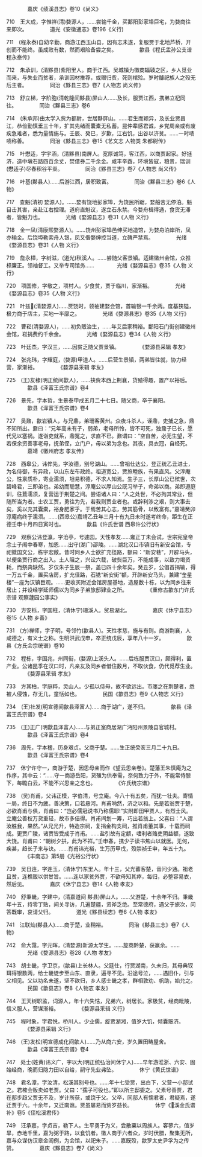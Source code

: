 <!-- { "loadSidebar": true } -->
　　　　嘉庆《绩溪县志》卷10《尚义》

710　王大成，字惟祥(清)婺源人，……尝输千金，买鄱阳彭家埠巨宅，为婺商往来即次。
　　　　道光《安徽通志》卷196《义行)

711　(程永泰)自幼辛勤，商游江西玉山县，因有志未遂，复服贾于北地芦桥，开创而不能终。虽成败有数，然而艰险备尝之矣。
　　　　歙县《程氏孟孙公支谱 程永泰传》

712　朱承训，(清黟县)紫阳里人。商于江西。吴城镇为徽商辐辏之区，乡人觅业而来，与失业而贫者，承训因材推荐，或赠归赀，死则棺殓。岁时醵祀族人之殁无后主者。
　　　　同治《黟县三志》卷7《人物志 尚义传》

713　舒立梯，字阶胞(清乾隆间黟县)屏山人……及长，服贾江西，携弟立杞同往。
　　　　同治《黟县三志》卷6

714　(朱承邦)由太学入赀为都尉，世居黟屏山。……君生而颖异，及长业贾昌江，恭俭勤慎垂三十年，扩其先绪而囊橐无私蓄。昆仲辈感君诚，乡党周亲或有废疾急难者，悉为量情施与。壬辰、癸巳，岁歉，江右饥，出谷以济贫。……一时啧啧称善。
　　　　同治《黟县三志》卷15《艺文志 人物类 朱都尉传》

715　叶懋适，字宇涵，(清黟县)南屏人。宽厚诚笃，客江西，以商贾起家。好拯济，造中墩石路四百余丈，焚借券二千余金。咸丰辛酉，环境皆寇，粮贵，瑞训(懋适子)尽舂积谷平粜。
　　　　同治《黟县三志》卷7《人物志 尚义传》

716　叶基(黟县人)……后游江西，居积致富。
　　　　同治《黟县三志》卷6《人物》

717　查魁(清初 婺源人)。……婺有饶地彭家埠，为饶民所踞，婺船苦无停泊。魁目击其害，亲赴江右控理。道府直魁议，遂立石永禁。今婺舟楫得通，食货无滞者，皆魁力也。
　　　　光绪《婺源县志》卷31《人物 义行》

718　金一凤(清康熙婺源人)。……饶州彭家埠邑绅买地造馆，为婺舟泊岸所，凤亦输金。后饶埠勒索舟人银，凤又偕婺绅控当道，立碑严禁焉。
　　　　光绪《婺源县志》卷31《人物 义行》

719　詹永樟，字树滋，(道光)秋溪人。……尝随父客景镇。适建徽州会馆，众推樟廉正。领袖督工。又举专司馆务……
　　　　光绪《婺源县志》卷35《人物 义行》

720　项国修，字敬之，项村人。少食贫，贾于临川，家渐裕。
　　　　光绪《婺源县志》卷35《人物 义行》

721　叶兹(清婺源人)……贾饶时，领袖建婺会馆，首输银一千余两。度基狭隘，极力商于店主，买地一半廓之。
　　　　光绪《婺源县志》卷35《人物 义行》

722　曹崧(清婺源人)，……初负贩治生，……年艾后家稍裕。鄱阳石门街创建徽州会馆，崧捐费约千余金。
　　　　光绪《婺源县志》卷34《人物 义行》

723　叶廷杰，字汉三，……因贫乏随父贾景镇。
　　　　《婺源县采辑 孝友》

724　张兆玮，字耀庭，(婺源)甲道人。……后营生景镇，两弟皆往就，协力经营，家渐裕。
　　　　《婺源县采辑 孝友》

725　(王)友棣(明正统间歙人)，……挟赀本西上荆襄，货殖得趣，置产以裕后。
　　　　歙县《泽富王氏宗谱》卷4

726　景先，字本哲，生景泰甲戌五月二十七日。随父商，卒于襄阳。
　　　　歙县《泽富王氏宗谱》卷4

727　吴鼐，歙岩镇人，与兄鼎，弟珊客黄州。众夜斗杀人，诬鼎，吏捕之急，鼎不知所出。鼐曰：“兄年高未有子，弱弟，老母所怜，皆不可死，独鼐子已长，愿代兄以塞祸。遂诣吏就系，鼎冤之，求直不已。鼐谓曰：“空自苦，必无生望，不若保余资善事老母，抚弟侄，立门户，毋以弟为念也。其夜，具衣冠，自经死。
　　　　嘉靖《徽州府志 孝友传》

728　西皋公，讳侔先，字汝德，别号湖山。……曾祖仕达公，登正统乙丑进士，为名侍御，有异政，以山东左布政终。祖道宽公，贾旅睦族，有果直风。父淳庵公，性禀质朴，寄业濡须，坦易积德，不求人知焉。生子三，长厚山公已殡世，次碧峰君，三即弟也。弟幼而聪慧，淳庵公以厚山公既习举子，命弟以商。弟即遵庭训，往葺濡须，复营运于荆楚之间。尝语诸人曰：“人之处世，不必拘其常业，但随所当为者。士农工贾，勇往为先，若我则贾业者也。或辞利涉之艰，则大事去矣，奚以充其囊橐，裕身肥家乎。于焉苦其心志，劳其筋骨，以致富有。”嘉靖癸卯淳庵病终于濡须。……(西皋公)嘉靖乙丑年三月十有九日未时遂考终命，距生在正德壬申十月四日寅时也。
　　　　歙县《许氏世谱 西皋许公行状》

729　观察公讳登瀛，字沧亭，号遽园。天性孝友……雍正丁未会试，世宗宪皇帝念士子闱中春寒，加恩……出守(湖广)邵陵。……湖北汉口市镇旧有新安会馆，专祀徽国文公，栋宇宏敞。昔时同乡人士欲扩充径路，额曰：“新安巷”，开辟马头，以便坐贾行商之出入。土人阻之，兴讼六载，破赀巨万，不能成事，以致力竭资耗，而祭典缺然。岁仅朱子生辰一祭，盖已四十余年矣。癸丑岁，公倡首捐输，得一万五千金，置买店房，扩充径路，石镌“新安街”额，开辟新安马头，兼建“奎星楼”一座为汉镇巨观。……更收买附近会馆房屋基地，造屋数十栋，以为同乡往来居止；并设经学延师儒以为同乡子弟旅邸肄业之所。
　　　　《重修古歙东门许氏宗谱 观察蘧园公事实》

730　方安栎，字国柱，(清休宁)珊溪人。贸易湖北。
　　　　嘉庆《休宁县志》卷15《人物 乡善》

731　(方)禅师，字子明，号邻竹(歙县人)。天性孝慈，施与有则。商游荆襄，人咸德之，有义士之称。生明洪武戊申，卒正统戊辰，享年八十一岁。
　　　　歙县《方氏会宗统谱》卷10

732　程栋，字国兆，州同衔，(婺源)上溪头人。……后栋服贾汉口，颇得利，置产业。公诸昆季在汉口时，凡亲友及同乡者借住数月，不取伙食，仍代觅荐生业。
　　　　《婺源县采辑 孝友》

733　方其柏，字庭粹，灵山人。少孤以侍母，故不欲远出。市廛之在荆楚者，悉被人侵蚀，存无几，童恬如也。
　　　　民国《歙县志》卷9《人物志 义行》

734　(王)社发(明宣德间歙县泽富人)……商于湖广，遂不归。
　　　　歙县《泽富王氏宗谱》卷4

735　(王)正广(明歙县泽富人)……与弟正室商居湖广沔阳州景陵县官城村。
　　　　歙县《泽富王氏宗谱》卷4

736　周先，字本稽，历身艰贞。父商于楚。……生正统癸亥三月二十九日。
　　　　歙县《泽富王氏宗谱》卷4

737　休宁许守一，商游于楚，因思母亲而作《望云思亲卷》。楚藩王朱慎庵为之作序，其中云：“……守一商游岳阳，货殖为供奉需，奈何致力于外，不能常侍膝下，每瞻白云，不能不兴思亲之念也。
　　　　《许氏统宗谱》

738　(吴)肖甫，父讳正模，字伯清，号立庵。今八十有五矣，而犹一壮夫。寄情一局，终日不为疲。善决策，口若悬河。肖甫呐然，济之以和。先是若翁贾于楚，必欲肖甫与俱，肖甫曰：“岂必儒冠说书乃称儒耶!”实附即田甲贾人，有烈士风。立庵公善权万货重轻，故市多倍得。肖甫间划一筹，巧出若翁上。父喜曰：“人谓汝胜我，果然。”从兄光升，特造宗祠，复捐金构支祠，推肖甫董其事，十载而祠成。更贾广陵，诸贾皆受成于肖甫。……盐引故有定额，嗜利者赂吏阴益额，遂致大饶。肖甫曰：“朝树夕拱，此为不祥。”壬申春，携少子读书焦山以就医。无何，疾甚，趋长子来与诀。……肖甫讳光裕，生万历甲戌，殁崇祯壬申，年五十九。
　　　　《丰南志》第5册《光裕公行状》

739　吴日连，字连玉，(清休宁)东里人。年十三，父光蕃客楚，音问少通。祖老且贫，连樵贩以供甘旨。……连以家贫外贾，不欲母知其瘁，每归，必整容易衣，然后见。
　　　　嘉庆《休宁县志》卷14《人物 孝友》

740　舒秉畿，字建中，(清嘉道间 黟县)屏山人。……父游楚，十余年不归。秉畿年十五，持零丁贴，间关寻访，几遍楚疆，资斧乏绝。至常德府，遇父于旅次，问答既审，哀请父归。
　　　　道光《黟县续志》卷6《人物 孝友》

741　江联灿(黟县人)……商于楚，业稍裕。
　　　　同治《黟县三志》卷7《人物》

742　俞大霭，字元晖，(清婺源)新源太学生。……旋商黔楚，获赢余。……
　　　　光绪《婺源县志》卷28《人物 孝友》

743　胡士畿，字卫京，(歙县)上长林人。父廷仕，行贾湖南，久未归，其母典钗珥得银数两，给士畿徒步至山东、直隶，遍寻不见。沿途号泣，……遇旧仆，引与父相见。父以功名未遂，坚不欲归，乡人感士畿之孝，群相敦劝、帆助，始允之。
　　　　民国《歙县志》卷8《人物志 孝友》

744　王天树职监，词源人，年十六失怙，兄弟六，树居长。家极贫，经商毗陵，信义服人，营谋渐裕。
　　　　《婺源县采辑 义行》

745　程时象，字君悦，桥川人。少业儒，旋贾湖湘，值岁大饥，倾囊赈济。
　　　　《婺源县采辑 义行》

746　(王)发松(明宣德成化间歙人)……乃从商六安，岁久置田畴屋舍。
　　　　歙县《泽富王氏宗谱》卷4

747　处士(姓黄)讳义广，字以大(明正统弘治间休宁人)……早年游淮浙、六安、固始经商，晚而归隐力田以自给，嗣守先业弗坠。
　　　　休宁《黄氏世谱》

748　君名潭，字汝清，松溪其别号也。……年十七受贾，出白下，父营一小邸试之。君榷会贩卖如老贾。父曰：“孺子可役也。”即以所主邸委之。父素号善贾，君在邸步趋父贾无不及，岁计所获，或饶于父。父卒，同邸人有懦君者，君疑焉，遂迁贾于六。十余年，又迁南谯。贾虽屡易而赀岁益长。
　　　　休宁《溪金氏谱补》卷5《侄松溪君传》

749　汪承嘉，字贞吉，勒下人。生平勇于为义，尝散粟以周族人。客蓼六，值岁旱，赤地千里，嘉为粥于路，以食饥者。徽人商于六者众，岁时伏腊，聚集无所，嘉与众谋仿汉皋金阊例，为会馆，以祀朱子。……嘉既殁，歙罗太史尹孚为之传赞。
　　　　嘉庆《黟县志》卷7《尚义》

